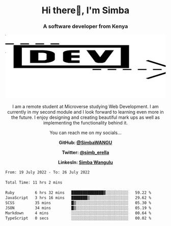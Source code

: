 
<h1 align="center"> Hi there👋, I'm Simba</h1>
<h3 align="center">A software developer from Kenya</h3>

<img src="/arrow-svgrepo-com.svg" margin="auto" width="100%" height="200px">


<p align="center">I am a remote student at Microverse studying Web Development. I am currently in my second module and I look forward to learning even more in the future. I enjoy designing and creating beautiful mark ups as well as implementing the functionality behind it.</p>

<p align="center">You can reach me on my socials... </p>

<div align="center">

__<p>  GitHub: [@SimbaWANGU](https://github.com/SimbaWANGU)__  </p>
__<p> Twitter: [@simb_erella](https://twitter.com/simb_erella)__ </p>
__<p> LinkesIn: [Simba Wangulu](https://www.linkedin.com/in/simba-wangulu/)__ </p>

</div>

<!--START_SECTION:waka-->

```text
From: 19 July 2022 - To: 26 July 2022

Total Time: 11 hrs 2 mins

Ruby         6 hrs 32 mins   ██████████████▓░░░░░░░░░░   59.22 %
JavaScript   3 hrs 16 mins   ███████▒░░░░░░░░░░░░░░░░░   29.62 %
SCSS         35 mins         █▒░░░░░░░░░░░░░░░░░░░░░░░   05.30 %
JSON         34 mins         █▒░░░░░░░░░░░░░░░░░░░░░░░   05.19 %
Markdown     4 mins          ░░░░░░░░░░░░░░░░░░░░░░░░░   00.64 %
TypeScript   0 secs          ░░░░░░░░░░░░░░░░░░░░░░░░░   00.02 %
```

<!--END_SECTION:waka-->

